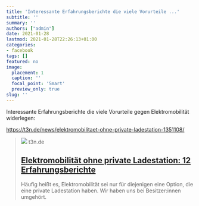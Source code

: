 ```yaml
---
title: 'Interessante Erfahrungsberichte die viele Vorurteile ...'
subtitle: ''
summary: ''
authors: ["admin"]
date: 2021-01-28
lastmod: 2021-01-28T22:26:13+01:00
categories:
- facebook
tags: []
featured: no
image:
  placement: 1
  caption: ''
  focal_point: 'Smart'
  preview_only: true
slug: ''
---
```

Interessante Erfahrungsberichte die viele Vorurteile gegen Elektromobilität widerlegen:

https://t3n.de/news/elektromobilitaet-ohne-private-ladestation-1351108/
> [![](https://t3n.de/news/wp-content/uploads/2021/01/IMG-7726.jpg)](https://t3n.de/news/elektromobilitaet-ohne-private-ladestation-1351108/)
> t3n.de
> ## [Elektromobilität ohne private Ladestation: 12 Erfahrungsberichte](https://t3n.de/news/elektromobilitaet-ohne-private-ladestation-1351108/)
>
>Häufig heißt es, Elektromobilität sei nur für diejenigen eine Option, die eine private Ladestation haben. Wir haben uns bei Besitzer:innen umgehört.

